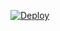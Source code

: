 
[![Deploy](https://www.herokucdn.com/deploy/button.svg)](https://heroku.com/deploy?template=https://github.com/rakeshyt/DevilHackerFilter)
